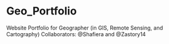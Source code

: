 # Geo_Portfolio
Website Portfolio for Geographer (in GIS, Remote Sensing, and Cartography)
Collaborators: @Shafiera and @Zastory14
